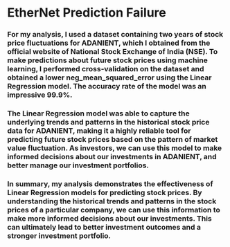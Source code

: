 
# EtherNet Prediction Failure

### For my analysis, I used a dataset containing two years of stock price fluctuations for ADANIENT, which I obtained from the official website of National Stock Exchange of India (NSE). To make predictions about future stock prices using machine learning, I performed cross-validation on the dataset and obtained a lower neg_mean_squared_error using the Linear Regression model. The accuracy rate of the model was an impressive 99.9%.

### The Linear Regression model was able to capture the underlying trends and patterns in the historical stock price data for ADANIENT, making it a highly reliable tool for predicting future stock prices based on the pattern of market value fluctuation. As investors, we can use this model to make informed decisions about our investments in ADANIENT, and better manage our investment portfolios.

### In summary, my analysis demonstrates the effectiveness of Linear Regression models for predicting stock prices. By understanding the historical trends and patterns in the stock prices of a particular company, we can use this information to make more informed decisions about our investments. This can ultimately lead to better investment outcomes and a stronger investment portfolio.
